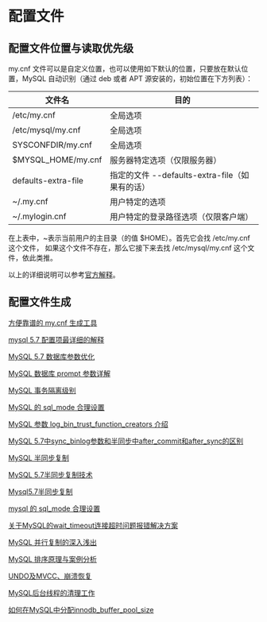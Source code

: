 # 配置文件

## 配置文件位置与读取优先级

my.cnf 文件可以是自定义位置，也可以使用如下默认的位置，只要放在默认位置，MySQL 自动识别（通过 deb 或者 APT 源安装的，初始位置在下方列表）：

文件名              | 目的
--------------------|-----------------------------------------------
/etc/my.cnf         | 全局选项
/etc/mysql/my.cnf   | 全局选项
SYSCONFDIR/my.cnf   | 全局选项
$MYSQL_HOME/my.cnf  | 服务器特定选项（仅限服务器）
defaults-extra-file | 指定的文件 --defaults-extra-file（如果有的话）
~/.my.cnf           | 用户特定的选项
~/.mylogin.cnf      | 用户特定的登录路径选项（仅限客户端）

在上表中，~表示当前用户的主目录（的值 $HOME）。首先它会找 /etc/my.cnf 这个文件， 如果这个文件不存在，那么它接下来去找 /etc/mysql/my.cnf 这个文件，依此类推。

以上的详细说明可以参考[官方解释](https://dev.mysql.com/doc/refman/5.7/en/option-files.html)。

## 配置文件生成

[方便靠谱的 my.cnf 生成工具](http://imysql.com/my-cnf-wizard.html)

[mysql 5.7 配置项最详细的解释](https://www.cnblogs.com/zping/p/9121959.html)

[MySQL 5.7 数据库参数优化](https://www.cnblogs.com/erisen/p/6068265.html)

[MySQL 数据库 prompt 参数详解](https://blog.csdn.net/xiaoyi23000/article/details/52916070)

[MySQL 事务隔离级别](http://xstarcd.github.io/wiki/MySQL/mysql_isolation_level.html)

[MySQL 的 sql_mode 合理设置](http://xstarcd.github.io/wiki/MySQL/MySQL-sql-mode.html)

[MySQL 参数 log_bin_trust_function_creators 介绍](https://yq.aliyun.com/articles/255216)

[MySQL 5.7中sync_binlog参数和半同步中after_commit和after_sync的区别](https://yq.aliyun.com/articles/491719)

[MySQL 半同步复制](https://www.cnblogs.com/ivictor/p/5735580.html)

[MySQL 5.7半同步复制技术](https://www.cnblogs.com/zero-gg/p/9057092.html)

[Mysql5.7半同步复制](http://blog.itpub.net/20893244/viewspace-2583936/)

[mysql 的 sql_mode 合理设置](http://xstarcd.github.io/wiki/MySQL/MySQL-sql-mode.html)

[关于MySQL的wait_timeout连接超时问题报错解决方案](https://www.cnblogs.com/chihirotan/p/6253175.html)

[MySQL 并行复制的深入浅出](https://yq.aliyun.com/articles/621197)

[MySQL 排序原理与案例分析](https://www.cnblogs.com/cchust/p/5304594.html)

[UNDO及MVCC、崩溃恢复](https://www.cnblogs.com/geaozhang/p/8555660.html)

[MySQL后台线程的清理工作](https://www.cnblogs.com/geaozhang/p/7225340.html)

[如何在MySQL中分配innodb_buffer_pool_size](https://www.cnblogs.com/wanbin/p/9530833.html)
